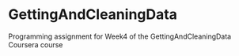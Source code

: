 # GettingAndCleaningData
Programming assignment for Week4 of the GettingAndCleaningData Coursera course
